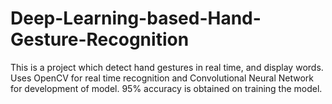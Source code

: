 # Deep-Learning-based-Hand-Gesture-Recognition
 This is a project which detect hand gestures in real time, and display words.
 Uses OpenCV for real time recognition and Convolutional Neural Network for development of model.
 95% accuracy is obtained on training the model.
